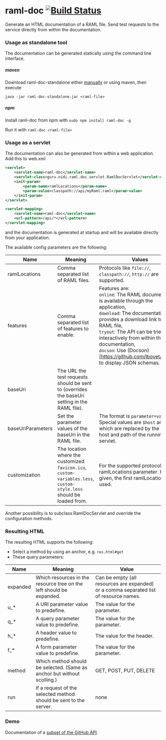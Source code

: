 raml-doc [![Build Status](https://travis-ci.org/nidi3/raml-doc.svg?branch=master)](https://travis-ci.org/nidi3/raml-doc)
===========
Generate an HTML documentation of a RAML file. 
Send test requests to the service directly from within the documentation.

### Usage as standalone tool

The documentation can be generated statically using the command line interface.
 
##### maven 

Download raml-doc-standalone either [manually](http://repo1.maven.org/maven2/guru/nidi/raml/raml-doc-standalone/) 
or using maven, then execute  
```
java -jar raml-doc-standalone.jar <raml-file>
```

##### npm

Install raml-doc from npm with `sudo npm install raml-doc -g`

Run it with `raml-doc <raml-file>`


### Usage as a servlet

The documentation can also be generated from within a web application.
Add this to web.xml

```xml
<servlet>
    <servlet-name>raml-doc</servlet-name>
    <servlet-class>guru.nidi.raml.doc.servlet.RamlDocServlet</servlet-class>
    <init-param>
        <param-name>ramlLocations</param-name>
        <param-value>classpath://api/myRaml.raml</param-value>
    </init-param>
</servlet>

<servlet-mapping>
    <servlet-name>raml-doc</servlet-name>
    <url-pattern>/api/*</url-pattern>
</servlet-mapping>
```

and the documentation is generated at startup and will be available directly from your application.

The available config parameters are the following:

Name | Meaning | Values
-----|---------|-------
ramlLocations | Comma separated list of RAML files. | Protocols like `file://`, `classpath://`, `http://` are supported.
features | Comma separated list of features to enable. | Features are: <br>`online`: The RAML documentation is available through the application, <br>`download`: The documentation provides a download link to the RAML file, <br>`tryout`: The API can be tried out interactively from within the documentation, <br>`docson`: Use (Docson)[https://github.com/lbovet/docson] to display JSON schemas.
baseUri | The URL the test requests should be sent to (overrides the baseUri setting in the RAML file). |
baseUriParameters | Set the parameter values of the baseUri in the RAML file. | The format is `parameter=value,...`. <br>Special values are `$host` and `$path` which are replaced by the actual host and path of the running servlet.
customization | The location where the customized `favicon.ico`, `custom-variables.less`, `custom-style.less` should be loaded from. | For the supported protocols, see ramlLocations parameter. If not given, the first ramlLocation is used.

Another possibility is to subclass RamlDocServlet and override the configuration methods.

### Resulting HTML
The resulting HTML supports the following:
- Select a method by using an anchor, e.g. `res.html#get` 
- These query parameters:

Name | Meaning | Value
-----|---------|------
expanded | Which resources in the resource tree on the left should be expanded. | Can be empty (all resources are expanded) or a comma separated list of resource names.
u_* | A URI parameter value to predefine. | The value for the parameter.
q_* | A query parameter value to predefine. | The value for the parameter. 
h_* | A header value to predefine. | The value for the header.
f_* | A form parameter value to predefine. | The value for the parameter.
method | Which method should be selected. (Same as anchor but without scolling.) | GET, POST, PUT, DELETE
run | If a request of the selected method should be sent to the server. | none

### Demo
Documentation of a [subset of the GitHub API](http://nidi3.github.io/raml-doc/github/output/index.html).
